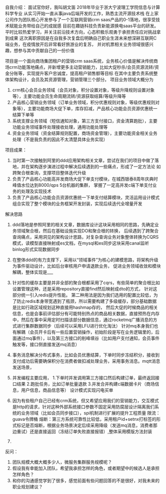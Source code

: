自我介绍：
面试官你好，我叫胡文笛 2018年毕业于浙大宁波理工学院信息与计算科学专业 
从实习开始一直从事java后端开发的工作，熟悉主流开源技术栈
在上家公司作为团队核心开发参与了一个互联网营销crm saas产品的0-1落地，很享受技术赋能业务带给自己的成就感
目前在趣链科技负责新能源换电saas平台的研发。
平时比较热爱学习，并关注前沿技术方向，心态积极乐观勇于承担责任应对挑战拿到成果
这次离职原因是在自我多次复盘后明确自己职业生涯未来想深耕互联网C端业务，在疫情放开后非常看好旅游业的复苏，
并对机票相关业务领域很感兴趣，想参与其中贡献自己的一份价值

[//]: # (但阿里是我从上学开始一直以来的梦想公司，自己也把加入阿里当作目标不断努力学习沉淀加强自身，因此飞猪是我毫无疑问心目中的第一选择。)

[//]: # (自己当时负责商场大促相关订单库存模块，平时也一直好奇真正的互联网购票业务领域，然后前段时间看到新闻，说我们飞猪机票业务相较19年扩大了4倍，因此鼓起勇气想尝试一下，所以很感谢您给我这次机会。)

项目是一个面向商场集团租户的营销crm saas系统，业务核心价值是解决传统商场crm功能落地痛点，并新增更多主动营销能力，比如大促秒杀/会员资源流转/资金分账等，实现提升客户忠诚度，提高租户销售额等目标
在其中主要负责系统整体架构设计，会员及其资源管理，营销管理三个部分。
项目业务领域大概分为

1. crm核心会员业务领域（会员对象，积分设置对象，等级升降规则设置对象等），主要功能会员生命周期流转/资源获取结算/等级升降等
2. 产品核心营销业务领域（订单业务领域，积分优惠规则对象，等级优惠规则对象等），主要功能商场大促下单，库存扣减，产品核心功能会员资源优惠统一结算下单等
3. 系统支撑业务领域（短信通知对象，第三方支付接口，资金清算跑批），主要功能业务领域事件处理接收处理，通用功能处理等
4. 资金业务领域（资金结算规则配置，商场资金管理），主要功能资金相关业务处理（不是我负责的因此不太清楚具体业务实现）

项目成果：

1. 当时第一次接触到阿里的ddd应用架构相关文章，尝试在我们的项目中做了落地，并在架构逐步演进过程中解决后续遇到的一些痛点，形成了一定方法论
   如跨聚合根查询，支撑项目整体迭代升级
2. 负责了产品核心功能高并发商场大促下单支付模块，在城西银泰8周年庆典时峰值水位达到8000/qps 5台机器的集群，
   掌握了一定高并发c端下单支付业务的处理及实现技术
3. 负责了产品核心功能会员资源优惠统一下单支付结算模块，灵活运用设计模式组合实现了整个模块的业务框架开发封装，实现后续迭代全增量开发

解决思路

1. ddd落地是参照阿里的相关文章，数据库设计这块采用相同的思路，先确定业务领域聚合根，然后在基础设施实现DO和聚合根的转换，
   后续遇到了跨聚合查询痛点，采用洞见的架构设计思路，对复杂查询业务对象整体转换为CQRS模式，读模型直接映射成es文档，在mysql和es同步这块采用canal监听binlog形式实现数据同步
2. 在整体ddd的有力支撑下，采用以“领域事件”为核心的建模思路，将架构升级为事件驱动设计，比如后台审核用户申请退款业务，
   促进业务领域收敛和模块解耦，整体实现是___
3. 针对性的缓存主要是并非全部的聚合根都采用了cqrs，有些简单的聚合根比如设置管理这种，还是采用repository直接find然后映射成dto的方式，
   针对这部分统一引入redis提升性能。
   第二种用法是因为我们选用的配置比较低，为了防止redis本身带宽遇到了瓶颈，所以需要构建了多级缓存，部分基础数据是比如行政区域规划这种直接用hashmap存的，
   然后大促的时候商品的相关信息，也是会事前评估部分有可能特别热点的商品相关数据，直接预热在内存中，然后在事中采用定时扫描该部分数据信息，通过rocketmq广播消息的方式进行集群数据同步（后续可以采用LFU进行优化淘汰）
   针对mq本身我们也有解耦（会员开卡后有一些后置营销操作，初始阶段是写在业务逻辑里的，后面通过mq事件），以及第三方接口的削峰填谷（比如用户支付通知，会员事件触发等，接口侧直接发送mq消息）
4. 事务消息解决分布式事务，比如会员优惠结算，下单时同步冻结积分，接收到支付成功后需要确保积分在消费者做扣减处理业务，采用事务消息。mqtt消息发送场景，
5. 并发编程主要应用，
   1.下单时并发调用第三方接口然后构建订单，最终返回接口结果
   2.跑批任务，比如订单批量退款
   3.并发合并构建c端数据卡片（商场信息，用户信息，商品信息等）
   设计模式实现闪电买单
6. 因为有些租户自己已经有crm系统，但又希望应用我们的营销能力，交互模式是http的请求，针对这种外部系统接口参数不固定采用防腐层设计隔离我们系统的业务领域（比如会员同步接口），spi机制进行扩展的提升工程质量
   限流：guava令牌桶 熔断：第三方系统可靠性比较低，采用租户id+setnx打标签的形式标记是否熔断，根据业务场景决定后续采用降级（发送mq消息，消费者那边重试）还是直接返回（冻结订单失败直接报错）,整体采用模版方法封装

1. 


反问：

1. 团队规模大概大概多少人，微服务集群服务规模呢？
2. 假设我有幸能加入团队，希望我承担怎样的角色，或者期望中的候选人是承担怎样角色？
3. 和你的沟通感觉学到了很多，感觉前面有些问题回答的不是很好，对我未来的职业规划建议？